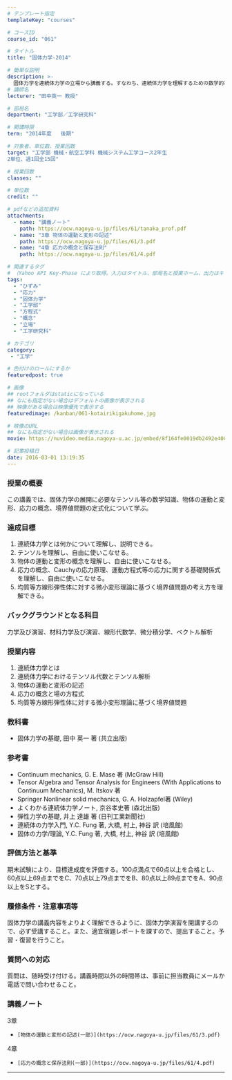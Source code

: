 ```yaml
---
# テンプレート指定
templateKey: "courses"

# コースID
course_id: "061"

# タイトル
title: "固体力学-2014"

# 簡単な説明
description: >-
  固体力学を連続体力学の立場から講義する。すなわち、連続体力学を理解するための数学的準備をした上で、ひずみと応力の概念を説明し、それらに関する場の方程式を導く。 ....
# 講師名
lecturer: "田中英一 教授"

# 部局名
department: "工学部／工学研究科"

# 開講時限
term: "2014年度	後期"

# 対象者、単位数、授業回数
target: "工学部 機械・航空工学科 機械システム工学コース2年生
2単位、週1回全15回"

# 授業回数
classes: ""

# 単位数
credit: ""

# pdfなどの追加資料
attachments:
  - name: "講義ノート" 
    path: https://ocw.nagoya-u.jp/files/61/tanaka_prof.pdf
  - name: "3章 物体の運動と変形の記述" 
    path: https://ocw.nagoya-u.jp/files/61/3.pdf
  - name: "4章 応力の概念と保存法則" 
    path: https://ocw.nagoya-u.jp/files/61/4.pdf

# 関連するタグ
# （Yahoo API Key-Phase により取得。入力はタイトル、部局名と授業ホーム、出力はキーフレーズ（tags））
tags:
  - "ひずみ"
  - "応力"
  - "固体力学"
  - "工学部"
  - "方程式"
  - "概念"
  - "立場"
  - "工学研究科"

# カテゴリ
category:
 - "工学"

# 色付けのロールにするか
featuredpost: true

# 画像
## rootフォルダはstaticになっている
## なにも指定がない場合はデフォルトの画像が表示される
## 映像がある場合は映像優先で表示する
featuredimage: /kanban/061-kotairikigakuhome.jpg

# 映像のURL
## なにも指定がない場合は画像が表示される
movie: https://nuvideo.media.nagoya-u.ac.jp/embed/8f164fe0019db2492e400c73af9b0d4d5c395331

# 記事投稿日
date: 2016-03-01 13:19:35
---
```


### 授業の概要

この講義では、固体力学の展開に必要なテンソル等の数学知識、物体の運動と変形、応力の概念、境界値問題の定式化について学ぶ。

### 達成目標

1. 連続体力学とは何かについて理解し、説明できる。
2. テンソルを理解し、自由に使いこなせる。
3. 物体の運動と変形の概念を理解し、自由に使いこなせる。
4. 応力の概念、Cauchyの応力原理、運動方程式等の応力に関する基礎関係式を理解し、自由に使いこなせる。
5. 均質等方線形弾性体に対する微小変形理論に基づく境界値問題の考え方を理解できる。








### バックグラウンドとなる科目

力学及び演習、材料力学及び演習、線形代数学、微分積分学、ベクトル解析

### 授業内容

1. 連続体力学とは
2. 連続体力学におけるテンソル代数とテンソル解析
3. 物体の運動と変形の記述
4. 応力の概念と場の方程式
5. 均質等方線形弾性体に対する微小変形理論に基づく境界値問題

### 教科書

* 固体力学の基礎, 田中 英一 著 (共立出版)

### 参考書

* Continuum mechanics, G. E. Mase 著 (McGraw Hill)
* Tensor Algebra and Tensor Analysis for Engineers (With Applications to Continuum Mechanics), M. Itskov 著
* Springer Nonlinear solid mechanics, G. A. Holzapfel著 (Wiley)
* よくわかる連続体力学ノート, 京谷孝史著 (森北出版)
* 弾性力学の基礎, 井上 達雄 著 (日刊工業新聞社)
* 連続体の力学入門, Y.C. Fung 著, 大橋, 村上, 神谷 訳 (培風館)
* 固体の力学/理論, Y.C. Fung 著, 大橋, 村上, 神谷 訳 (培風館)

### 評価方法と基準

期末試験により、目標達成度を評価する。100点満点で60点以上を合格とし、60点以上69点までをC、70点以上79点までをB、80点以上89点までをA、90点以上をSとする。

### 履修条件・注意事項等

固体力学の講義内容をよりよく理解できるように、固体力学演習を開講するので、必ず受講すること。また、適宜宿題レポートを課すので、提出すること。予習・復習を行うこと。

### 質問への対応

質問は、随時受け付ける。講義時間以外の時間帯は、事前に担当教員にメールか電話で問い合わせること。





### 講義ノート



3章


-     [物体の運動と変形の記述(一部)](https://ocw.nagoya-u.jp/files/61/3.pdf) 


4章


-     [応力の概念と保存法則(一部)](https://ocw.nagoya-u.jp/files/61/4.pdf) 










-----
